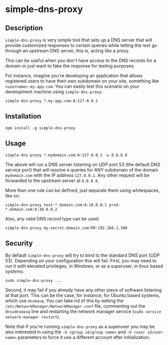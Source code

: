 simple-dns-proxy
================

Description
-----------

`simple-dns-proxy` is very simple tool that sets up a DNS server that will provide
customized responses to certain queries while letting the rest go through an upstream
DNS server, this is, acting like a proxy.

This can be useful when you don't have access to the DNS records for a domain or just
want to fake the response for testing purposes.

For instance, imagine you're developing an application that allows registered users to
have their own subdomain on your site, something like `<username>.my-app.com`. You can
easily test this scenario on your development machine using `simple-dns-proxy`:

    simple-dns-proxy *.my-app.com:A:127.0.0.1


Installation
------------

    npm install -g simple-dns-proxy

Usage
-----

    simple-dns-proxy *.mydomain.com:A:127.0.0.1 -u 8.8.8.8

The above will run a DNS server listening on UDP port 53 (the default DNS service port)
that will resolve `A` queries for ANY subdomain of the domain `mydomain.com` with the IP
address `127.0.0.1`. Any other request will be forwarded to the upstream server at `8.8.8.8`.

More than one rule can be defined, just separate them using whitespaces, like so:

    simple-dns-proxy test-*.domain.com:A:10.0.0.1 prod-*.domain.com:A:10.0.0.2

Also, any valid DNS record type can be used:

    simple-dns-proxy my-secret-domain.com:MX:192.168.1.100

Security
--------

By default `simple-dns-proxy` will try to bind to the standard DNS port (UDP 53). Depending on
your configuration this will fail. First, you may need to run it with elevated privileges, in
Windows, or as a superuser, in linux based systems:

    sudo simple-dns-proxy ...

Second, it may fail if you already have any other piece of software listening at that port. This
can be the case, for instance, for Ubuntu based systems, which use `dnsmasq`. You can take rid
of this by editing the `/etc/NetworkManager/NetworkManager.conf` file, commenting out the
`dns=dnsmasq` line and restarting the network manager service (`sudo service network-manager restart`).

Note that if you're running `simple-dns-proxy` as a superuser you may be also interested in using the
`-G <group id/group name>` and `-U <user id/user name>` parameters to force it use a different
account after initialization.
